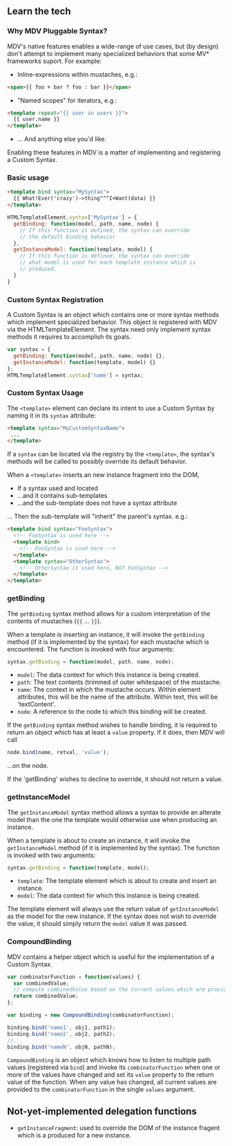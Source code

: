 ## Learn the tech

### Why MDV Pluggable Syntax?

MDV's native features enables a wide-range of use cases, but (by design) don't attempt to implement many specialized behaviors that some MV* frameworks suport. For example:

* Inline-expressions within mustaches, e.g.:

```html
<span>{{ foo + bar ? foo : bar }}</span>
```

* "Named scopes" for iterators, e.g.:

```html
<template repeat="{{ user in users }}">
  {{ user.name }}
</template>
```

* ... And anything else you'd like.

Enabling these features in MDV is a matter of implementing and registering a Custom Syntax.

### Basic usage

```html
<template bind syntax="MySyntax">
  {{ What!Ever('crazy')->thing^^^I+Want(data) }}
</template>
```

```JavaScript
HTMLTemplateElement.syntax['MySyntax'] = {
  getBinding: function(model, path, name, node) {
    // If this function is defined, the syntax can override
    // the default binding behavior
  },
  getInstanceModel: function(template, model) {
    // If this function is defined, the syntax can override
    // what model is used for each template instance which is
    // produced.
  }
}
```

### Custom Syntax Registration

A Custom Syntax is an object which contains one or more syntax methods which implement specialized behavior. This object is registered with MDV via the HTMLTemplateElement. The syntax need only implement syntax methods it requires to accomplish its goals.

```JavaScript
var syntax = {
  getBinding: function(model, path, name, node) {},
  getInstanceModel: function(template, model) {}
};
HTMLTemplateElement.syntax['name'] = syntax;
```

### Custom Syntax Usage

The `<template>` element can declare its intent to use a Custom Syntax by naming it in its `syntax` attribute:

```html
<template syntax="MyCustomSyntaxName">
 ...
</template>
```

If a `syntax` can be located via the registry by the `<template>`, the syntax's methods will be called to possibly override its default behavior.

When a `<template>` inserts an new instance fragment into the DOM,

* If a syntax used and located
* ...and it contains sub-templates
* ...and the sub-template does not have a syntax attribute

... Then the sub-template will "inherit" the parent's syntax. e.g.:

```html
<template bind syntax="FooSyntax">
  <!-- FooSyntax is used here -->
  <template bind>
    <!-- FooSyntax is used here -->
  </template>
  <template syntax="OtherSyntax">
    <!-- OtherSyntax is used here, NOT FooSyntax -->
  </template>
</template>
```
### getBinding

The `getBinding` syntax method allows for a custom interpretation of the contents of mustaches (`{{` ... `}}`).

When a template is inserting an instance, it will invoke the `getBinding` method (if it is implemented by the syntax) for each mustache which is encountered. The function is invoked with four arguments:

```JavaScript
syntax.getBinding = function(model, path, name, node);
```

* `model`: The data context for which this instance is being created.
* `path`: The text contents (trimmed of outer whitespace) of the mustache.
* `name`: The context in which the mustache occurs. Within element attributes, this will be the name of the attribute. Within text, this will be 'textContent'.
* `node`: A reference to the node to which this binding will be created.

If the `getBinding` syntax method wishes to handle binding, it is required to return an object which has at least a `value` property. If it does, then MDV will call

```JavaScript
node.bind(name, retval, 'value');
```

...on the node.

If the 'getBinding' wishes to decline to override, it should not return a value.

### getInstanceModel

The `getInstanceModel` syntax method allows a syntax to provide an alterate model than the one the template would otherwise use when producing an instance.

When a template is about to create an instance, it will invoke the `getInstanceModel` method (if it is implemented by the syntax). The function is invoked with two arguments:

```JavaScript
syntax.getBinding = function(template, model);
```
* `template`: The template element which is about to create and insert an instance.
* `model`: The data context for which this instance is being created.

The template element will always use the return value of `getInstanceModel` as the model for the new instance. If the syntax does not wish to override the value, it should simply return the `model` value it was passed.

### CompoundBinding

MDV contains a helper object which is useful for the implementation of a Custom Syntax.

```JavaScript
var combinatorFunction = function(values) {
  var combinedValue;
  // compute combinedValue based on the current values which are provided
  return combinedValue;
};

var binding = new CompoundBinding(combinatorFunction);

binding.bind('name1', obj1, path1);
binding.bind('name2', obj2, path2);
//...
binding.bind('nameN', objN, pathN);
```

`CompoundBinding` is an object which knows how to listen to multiple path values (registered via `bind`) and invoke its `combinatorFunction` when one or more of the values have changed and set its `value` property to the return value of the function. When any value has changed, all current values are provided to the `combinatorFunction` in the single `values` argument.

## Not-yet-implemented delegation functions

* `getInstanceFragment`: used to override the DOM of the instance fragent which is a produced for a new instance.
